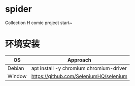 # spider
Collection H comic project start~

# 环境安装
| OS | Approach |
| ---- | ----|
| Debian | apt install -y chromium chromium-driver |
| Window | https://github.com/SeleniumHQ/selenium |
